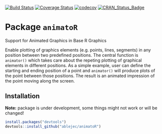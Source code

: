[![Build Status](https://travis-ci.org/ablejec/animatoR.svg?branch=master)](https://travis-ci.org/ablejec/animatoR)
[![Coverage Status](https://img.shields.io/codecov/c/github/ablejec/animatoR/master.svg)](https://codecov.io/github/ablejec/animatoR?branch=master)
[![codecov](https://codecov.io/gh/ablejec/animatoR/branch/master/graph/badge.svg)](https://codecov.io/gh/ablejec/animatoR)
[![CRAN_Status_Badge](http://www.r-pkg.org/badges/version/animatoR)](http://cran.r-project.org/package=animatoR)

# Package `animatoR`
Support for Animated Graphics in Base R Graphics

Enable plotting of graphics elements (e.g. points, lines, segments) in any position between two predefined positions. 
The central function is `animator()` which takes care about the repeting plotting of graphical elements in different positions. 
As a simple example, user can define the starting and ending position of a point and `animator()` 
will produce plots of the point between those positions. 
The result is an animated impression of the point moving along the screen.

## Installation

**Note:** package is under development, some things might not work or will be changed!

```R
install.packages("devtools")
devtools::install_github("ablejec/animatoR")
```


